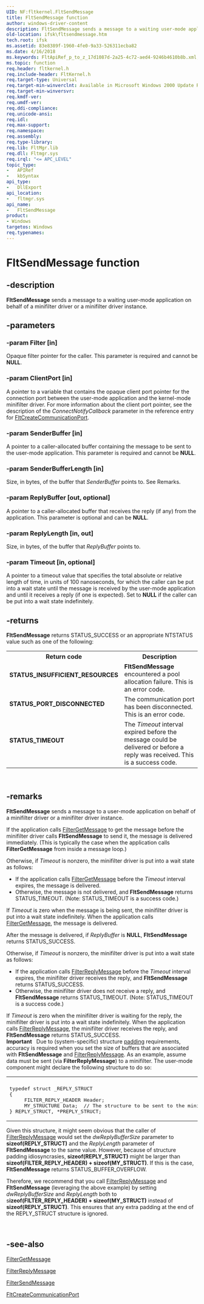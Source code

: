 ```yaml
---
UID: NF:fltkernel.FltSendMessage
title: FltSendMessage function
author: windows-driver-content
description: FltSendMessage sends a message to a waiting user-mode application on behalf of a minifilter driver or a minifilter driver instance.
old-location: ifsk\fltsendmessage.htm
tech.root: ifsk
ms.assetid: 83e8389f-1960-4fe0-9a33-526311ecba82
ms.date: 4/16/2018
ms.keywords: FltApiRef_p_to_z_17d1087d-2a25-4c72-aed4-9246b4610b8b.xml, FltSendMessage, FltSendMessage function [Installable File System Drivers], fltkernel/FltSendMessage, ifsk.fltsendmessage
ms.topic: function
req.header: fltkernel.h
req.include-header: FltKernel.h
req.target-type: Universal
req.target-min-winverclnt: Available in Microsoft Windows 2000 Update Rollup 1 for SP4, Windows XP SP2, Windows Server 2003 SP1, and later operating systems. Not available in Windows 2000 SP4 and earlier operating systems.
req.target-min-winversvr: 
req.kmdf-ver: 
req.umdf-ver: 
req.ddi-compliance: 
req.unicode-ansi: 
req.idl: 
req.max-support: 
req.namespace: 
req.assembly: 
req.type-library: 
req.lib: FltMgr.lib
req.dll: Fltmgr.sys
req.irql: "<= APC_LEVEL"
topic_type:
-	APIRef
-	kbSyntax
api_type:
-	DllExport
api_location:
-	fltmgr.sys
api_name:
-	FltSendMessage
product:
- Windows
targetos: Windows
req.typenames: 
---
```


# FltSendMessage function


## -description


<b>FltSendMessage</b> sends a message to a waiting user-mode application on behalf of a minifilter driver or a minifilter driver instance. 


## -parameters




### -param Filter [in]

Opaque filter pointer for the caller. This parameter is required and cannot be <b>NULL</b>. 


### -param ClientPort [in]

A pointer to a variable that contains the opaque client port pointer for the connection port between the user-mode application and the kernel-mode minifilter driver. For more information about the client port pointer, see the description of the <i>ConnectNotifyCallback</i> parameter in the reference entry for <a href="https://msdn.microsoft.com/library/windows/hardware/ff541931">FltCreateCommunicationPort</a>. 


### -param SenderBuffer [in]

A pointer to a caller-allocated buffer containing the message to be sent to the user-mode application. This parameter is required and cannot be <b>NULL</b>. 


### -param SenderBufferLength [in]

Size, in bytes, of the buffer that <i>SenderBuffer </i>points to. See Remarks.


### -param ReplyBuffer [out, optional]

A pointer to a caller-allocated buffer that receives the reply (if any) from the application. This parameter is optional and can be <b>NULL</b>. 


### -param ReplyLength [in, out]

Size, in bytes, of the buffer that <i>ReplyBuffer </i>points to. 


### -param Timeout [in, optional]

A pointer to a timeout value that specifies the total absolute or relative length of time, in units of 100 nanoseconds, for which the caller can be put into a wait state until the message is received by the user-mode application and until it receives a reply (if one is expected). Set to <b>NULL</b> if the caller can be put into a wait state indefinitely. 


## -returns



<b>FltSendMessage</b> returns STATUS_SUCCESS or an appropriate NTSTATUS value such as one of the following: 

<table>
<tr>
<th>Return code</th>
<th>Description</th>
</tr>
<tr>
<td width="40%">
<dl>
<dt><b>STATUS_INSUFFICIENT_RESOURCES</b></dt>
</dl>
</td>
<td width="60%">
<b>FltSendMessage</b> encountered a pool allocation failure. This is an error code. 

</td>
</tr>
<tr>
<td width="40%">
<dl>
<dt><b>STATUS_PORT_DISCONNECTED</b></dt>
</dl>
</td>
<td width="60%">
The communication port has been disconnected. This is an error code. 

</td>
</tr>
<tr>
<td width="40%">
<dl>
<dt><b>STATUS_TIMEOUT</b></dt>
</dl>
</td>
<td width="60%">
The <i>Timeout</i> interval expired before the message could be delivered or before a reply was received. This is a success code. 

</td>
</tr>
</table>
 




## -remarks



<b>FltSendMessage</b> sends a message to a user-mode application on behalf of a minifilter driver or a minifilter driver instance. 

If the application calls <a href="https://msdn.microsoft.com/library/windows/hardware/ff540506">FilterGetMessage</a> to get the message before the minifilter driver calls <b>FltSendMessage</b> to send it, the message is delivered immediately. (This is typically the case when the application calls <b>FilterGetMessage</b> from inside a message loop.) 

Otherwise, if <i>Timeout</i> is nonzero, the minifilter driver is put into a wait state as follows: 

<ul>
<li>
If the application calls <a href="https://msdn.microsoft.com/library/windows/hardware/ff540506">FilterGetMessage</a> before the <i>Timeout</i> interval expires, the message is delivered. 

</li>
<li>
Otherwise, the message is not delivered, and <b>FltSendMessage</b> returns STATUS_TIMEOUT. (Note: STATUS_TIMEOUT is a success code.) 

</li>
</ul>
If <i>Timeout</i> is zero when the message is being sent, the minifilter driver is put into a wait state indefinitely. When the application calls <a href="https://msdn.microsoft.com/library/windows/hardware/ff540506">FilterGetMessage</a>, the message is delivered. 

After the message is delivered, if <i>ReplyBuffer</i> is <b>NULL</b>, <b>FltSendMessage</b> returns STATUS_SUCCESS. 

Otherwise, if <i>Timeout</i> is nonzero, the minifilter driver is put into a wait state as follows: 

<ul>
<li>
If the application calls <a href="https://msdn.microsoft.com/library/windows/hardware/ff541508">FilterReplyMessage</a> before the <i>Timeout</i> interval expires, the minifilter driver receives the reply, and <b>FltSendMessage</b> returns STATUS_SUCCESS. 

</li>
<li>
Otherwise, the minifilter driver does not receive a reply, and <b>FltSendMessage</b> returns STATUS_TIMEOUT. (Note: STATUS_TIMEOUT is a success code.) 

</li>
</ul>
If <i>Timeout</i> is zero when the minifilter driver is waiting for the reply, the minifilter driver is put into a wait state indefinitely. When the application calls <a href="https://msdn.microsoft.com/library/windows/hardware/ff541508">FilterReplyMessage</a>, the minifilter driver receives the reply, and <b>FltSendMessage</b> returns STATUS_SUCCESS.

<div class="alert"><b>Important</b>    Due to (system-specific) structure <a href="https://msdn.microsoft.com/139a10e9-203b-499b-9291-8537eae9189c">padding</a> requirements, accuracy is required when you set the size of buffers that are associated with <b>FltSendMessage</b> and <a href="https://msdn.microsoft.com/library/windows/hardware/ff541508">FilterReplyMessage</a>. As an example, assume data must be sent (via <b>FilterReplyMessage</b>) to a minifilter.  The user-mode component might declare the following structure to do so:<div class="code"><span codelanguage=""><table>
<tr>
<th></th>
</tr>
<tr>
<td>
<pre>typedef struct _REPLY_STRUCT
{
     FILTER_REPLY_HEADER Header;
     MY_STRUCTURE Data;  // The structure to be sent to the minifilter.
} REPLY_STRUCT, *PREPLY_STRUCT;</pre>
</td>
</tr>
</table></span></div>
<p class="note">Given this structure, it might seem obvious that the caller of <a href="https://msdn.microsoft.com/library/windows/hardware/ff541508">FilterReplyMessage</a> would set the <i>dwReplyBufferSize</i> parameter to <b>sizeof(REPLY_STRUCT)</b> and the <i>ReplyLength</i> parameter of <b>FltSendMessage</b> to the same value.  However, because of structure padding idiosyncrasies, <b>sizeof(REPLY_STRUCT)</b> might be larger than <b>sizeof(FILTER_REPLY_HEADER) + sizeof(MY_STRUCT)</b>.  If this is the case, <b>FltSendMessage</b> returns STATUS_BUFFER_OVERFLOW.

<p class="note">Therefore, we recommend that you call <a href="https://msdn.microsoft.com/library/windows/hardware/ff541508">FilterReplyMessage</a> and <b>FltSendMessage</b> (leveraging the above example) by setting <i>dwReplyBufferSize</i> and <i>ReplyLength</i> both to s<b>izeof(FILTER_REPLY_HEADER) + sizeof(MY_STRUCT)</b> instead of <b>sizeof(REPLY_STRUCT)</b>. This ensures that any extra padding at the end of the REPLY_STRUCT structure is ignored.

</div>
<div> </div>



## -see-also




<a href="https://msdn.microsoft.com/library/windows/hardware/ff540506">FilterGetMessage</a>



<a href="https://msdn.microsoft.com/library/windows/hardware/ff541508">FilterReplyMessage</a>



<a href="https://msdn.microsoft.com/library/windows/hardware/ff541513">FilterSendMessage</a>



<a href="https://msdn.microsoft.com/library/windows/hardware/ff541931">FltCreateCommunicationPort</a>
 

 

